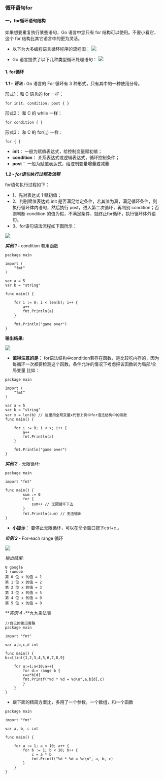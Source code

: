### **循环语句for**

#### **一，for循环语句结构**
如果想要重复执行某些语句，Go 语言中您只有 for 结构可以使用。不要小看它，这个 for 结构比其它语言中的更为灵活。
* 以下为大多编程语言循环程序的流程图：
![](./images/d12md_a.jpg)

* Go 语言提供了以下几种类型循环处理语句：
![](./images/d12md_b.jpg)

#### **1. for循环**
**_1.1 - 语法_** :
Go 语言的 For 循环有 3 种形式，只有其中的一种使用分号。

形式1：和 C 语言的 for 一样：

`for init; condition; post { }`

形式2： 和 C 的 while 一样：

`for condition { }`

形式3： 和 C 的 for(;;) 一样：
     
`for { }`

* **init**： 一般为赋值表达式，给控制变量赋初值；
* **condition**： 关系表达式或逻辑表达式，循环控制条件；
* **post**： 一般为赋值表达式，给控制变量增量或减量

**_1.2 - for语句执行过程及流程_**

for语句执行过程如下：
* 1、先对表达式 1 赋初值；
* 2、判别赋值表达式 init 是否满足给定条件，若其值为真，满足循环条件，则执行循环体内语句，然后执行 post，进入第二次循环，再判别 condition；否则判断 condition 的值为假，不满足条件，就终止for循环，执行循环体外语句。
* 3、for语句语法流程如下图所示：

![](./images/d12md_c.jpg)

**_实例 1 -_** condition 套用函数

```
package main

import (
	"fmt"
)

var a = 5
var b = "string"

func main() {

	for i := 0; i < len(b); i++ {
		a++
		fmt.Println(a)
	}

	fmt.Println("game over")
}
```
**输出结果:**

![](./images/d12md_d.jpg)
* **值得注意的是：** for语法结构中condition若存在函数，是比较吃内存的，因为每循环一次都要检测这个函数。条件允许的情况下考虑把该函数转为局部/全局变量
比如：
```
package main

import (
	"fmt"
)

var a = 5
var b = "string"
var x = len(b) // 这里用全局变量x代替上例中for语法结构中的函数
func main() {

	for i := 0; i < x; i++ {
		a++
		fmt.Println(a)
	}

	fmt.Println("game over")
}
```
**_实例 2 -_** 无限循环:
```
package main

import "fmt"

func main() {
        sum := 0
        for {
            sum++ // 无限循环下去
        }
        fmt.Println(sum) // 无法输出
}
```
* **小提示**： 要停止无限循环，可以在命令窗口按下ctrl+c 。

**_实例 3 -_** For-each range 循环

![](./images/d12md_e.jpg)

*输出结果*:
```
0 google
1 runoob
第 0 位 x 的值 = 1
第 1 位 x 的值 = 2
第 2 位 x 的值 = 3
第 3 位 x 的值 = 5
第 4 位 x 的值 = 0
第 5 位 x 的值 = 0
```
**_实例 4 -_**九九乘法表
```
//自己的傻瓜套路
package main

import "fmt"

var a,b,c,d int

func main() {
b:=[]int{1,2,3,4,5,6,7,8,9}

    for a:=1;a<10;a++{
	    for d:= range b {
	    c=a*b[d]
	    fmt.Printf("%d * %d = %d\n",a,b[d],c)
        }
    }
}
```
* 跟下面的精简方案比，多用了一个参数，一个数组，和一个函数

```
package main

import "fmt"

var a, b, c int

func main() {

	for a := 1; a < 10; a++ {
		for b := 1; b < 10; b++ {
			c = a * b
			fmt.Printf("%d * %d = %d\n", a, b, c)
		}
	}
}
```
